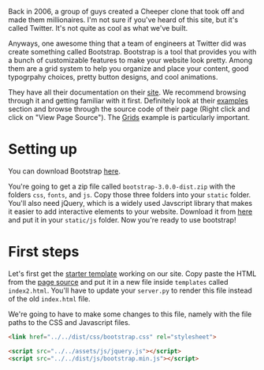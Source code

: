 Back in 2006, a group of guys created a Cheeper clone that took off and made them millionaires. I'm not sure if you've heard of this site, but it's called Twitter. It's not quite as cool as what we've built.

Anyways, one awesome thing that a team of engineers at Twitter did was create something called Bootstrap. Bootstrap is a tool that provides you with a bunch of customizable features to make your website look pretty. Among them are a grid system to help you organize and place your content, good typogrpahy choices, pretty button designs, and cool animations.

They have all their documentation on their [site](http://getbootstrap.com/). We recommend browsing through it and getting familiar with it first. Definitely look at their [examples](http://getbootstrap.com/getting-started/#examples) section and browse through the source code of their page (Right click and click on "View Page Source"). The [Grids](http://getbootstrap.com/examples/grid/) example is particularly important.

Setting up
================
You can download Bootstrap [here](http://getbootstrap.com/getting-started/).

You're going to get a zip file called `bootstrap-3.0.0-dist.zip` with the folders `css`, `fonts`, and `js`. Copy those three folders into your `static` folder. You'll also need jQuery, which is a widely used Javscript library that makes it easier to add interactive elements to your website. Download it from [here](http://code.jquery.com/jquery-2.0.3.js) and put it in your `static/js` folder. Now you're ready to use bootstrap!

First steps
================
Let's first get the [starter template](http://getbootstrap.com/examples/starter-template/) working on our site. Copy paste the HTML from the [page source](view-source:http://getbootstrap.com/examples/starter-template/) and put it in a new file inside `templates` called `index2.html`. You'll have to update your `server.py` to render this file instead of the old `index.html` file. 

We're going to have to make some changes to this file, namely with the file paths to the CSS and Javascript files.
```html
<link href="../../dist/css/bootstrap.css" rel="stylesheet">
```
```html
<script src="../../assets/js/jquery.js"></script>
<script src="../../dist/js/bootstrap.min.js"></script>
```
